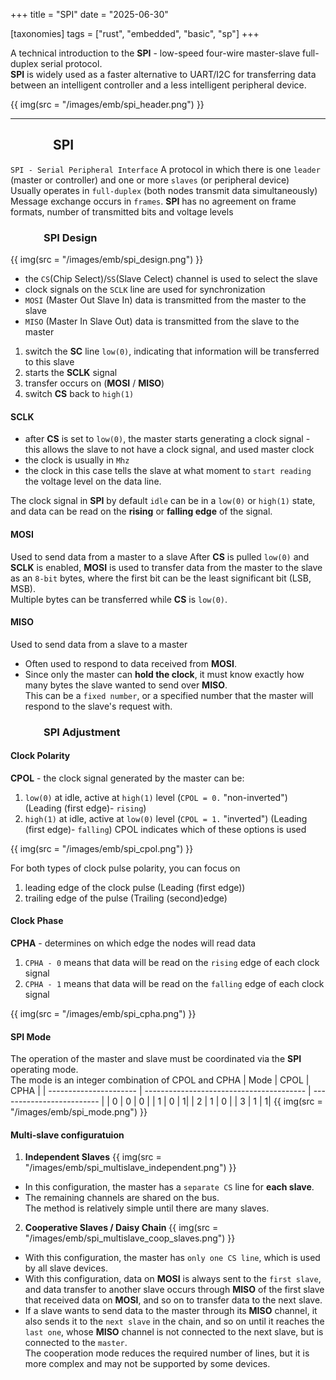 +++
title = "SPI"
date = "2025-06-30"

[taxonomies]
tags = ["rust", "embedded", "basic", "sp"]
+++

A technical introduction to the **SPI** - low-speed four-wire master-slave full-duplex serial protocol.  
**SPI** is widely used as a faster alternative to UART/I2C for transferring data between an intelligent controller and a less intelligent peripheral device.

{{ img(src = "/images/emb/spi_header.png") }}
<!-- more -->
---

## &emsp;&emsp;&emsp; SPI
`SPI - Serial Peripheral Interface`
A protocol in which there is one `leader` (master or controller) and one or more `slaves` (or peripheral device)  
Usually operates in `full-duplex` (both nodes transmit data simultaneously)  
Message exchange occurs in `frames`.
**SPI** has no agreement on frame formats, number of transmitted bits and voltage levels

 ### &emsp;&emsp;&emsp; SPI Design
{{ img(src = "/images/emb/spi_design.png") }}

* the `CS`(Chip Select)/`SS`(Slave Celect) channel is used to select the slave
* clock signals on the `SCLK` line are used for synchronization
* `MOSI` (Master Out Slave In) data is transmitted from the master to the slave 
* `MISO` (Master In Slave Out) data is transmitted from the slave to the master

1. switch the **SC** line `low(0)`, indicating that information will be transferred to this slave
2. starts the **SCLK** signal
3. transfer occurs on (**MOSI** / **MISO**)
4. switch **CS** back to `high(1)`

#### SCLK 
* after **CS** is set to `low(0)`, the master starts generating a clock signal - this allows the slave to not have a clock signal, and used master clock
* the clock is usually in `Mhz`
* the clock in this case tells the slave at what moment to `start reading` the voltage level on the data line.

The clock signal in **SPI** by default `idle` can be in a `low(0)` or `high(1)` state, and data can be read on the **rising** or **falling edge** of the signal.

#### MOSI
Used to send data from a master to a slave
After **CS** is pulled `low(0)` and **SCLK** is enabled, **MOSI** is used to transfer data from the master to the slave as an `8-bit` bytes, where the first bit can be the least significant bit (LSB, MSB).  
Multiple bytes can be transferred while **CS** is `low(0)`.

#### MISO 
Used to send data from a slave to a master
* Often used to respond to data received from **MOSI**.
* Since only the master can **hold the clock**, it must know exactly how many bytes the slave wanted to send over **MISO**.  
This can be a `fixed number`, or a specified number that the master will respond to the slave's request with.

### &emsp;&emsp;&emsp; SPI Adjustment

#### Clock Polarity
**CPOL** - the clock signal generated by the master can be:
1. `low(0)` at idle, active at `high(1)` level (`CPOL = 0.` "non-inverted") (Leading (first edge)- `rising`)
2. `high(1)` at idle, active at `low(0)` level (`CPOL = 1.` "inverted") (Leading (first edge)- `falling`)
CPOL indicates which of these options is used

{{ img(src = "/images/emb/spi_cpol.png") }}

For both types of clock pulse polarity, you can focus on
1. leading edge of the clock pulse (Leading (first edge))
2. trailing edge of the pulse (Trailing (second)edge)

#### Clock Phase
**CPHA** - determines on which edge the nodes will read data  
1. `CPHA - 0` means that data will be read on the `rising` edge of each clock signal
2. `CPHA - 1` means that data will be read on the `falling` edge of each clock signal

{{ img(src = "/images/emb/spi_cpha.png") }}

#### SPI Mode 
The operation of the master and slave must be coordinated via the **SPI** operating mode.  
The mode is an integer combination of CPOL and CPHA
| Mode | CPOL | CPHA |
| ---------------------- | ---------------------------------------- | ------------------------- |
| 0 | 0 | 0 |
| 1 | 0 | 1|
| 2 | 1 | 0 |
| 3 | 1 | 1|
{{ img(src = "/images/emb/spi_mode.png") }}

#### Multi-slave configuratuion
1. **Independent Slaves** 
{{ img(src = "/images/emb/spi_multislave_independent.png") }}
* In this configuration, the master has a `separate CS` line for **each slave**.  
* The remaining channels are shared on the bus.  
The method is relatively simple until there are many slaves. 

2. **Cooperative Slaves / Daisy Chain**
{{ img(src = "/images/emb/spi_multislave_coop_slaves.png") }}
* With this configuration, the master has `only one CS line`, which is used by all slave devices.
* With this configuration, data on **MOSI** is always sent to the `first slave`, and data transfer to another slave occurs through **MISO** of the first slave that received data on **MOSI**, and so on to transfer data to the next slave.
* If a slave wants to send data to the master through its **MISO** channel, it also sends it to the `next slave` in the chain, and so on until it reaches the `last one`, whose **MISO** channel is not connected to the next slave, but is connected to the `master`.  
The cooperation mode reduces the required number of lines, but it is more complex and may not be supported by some devices.